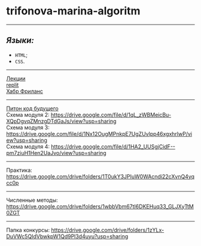 # trifonova-marina-algoritm
____
## ***Языки:***

- `HTML`;
- `CSS`.

____
[Лекции](https://drive.google.com/drive/folders/1xVBhdnlYtjHykHaQzYspqU1zybDLlhjy?usp=drive_link)
<br>
[replit](https://replit.com/@28062003m)
<br>
[Хабр Фриланс](https://freelance.habr.com/freelancers/Marina-Tri)
____
[Питон код будущего](https://replit.com/@28062003m/AvariciousPastAdministrator)
<br>
Схема модуля 2:
https://drive.google.com/file/d/1qL_zWBMeicBu-XQpDgvqZMnzgDTdGaJs/view?usp=sharing
<br>
Схема модуля 3:
https://drive.google.com/file/d/1Nx12OugMPnkpE7UgZUvlpp46xgxhrlwP/view?usp=sharing
<br>
Схема модуля 4:
https://drive.google.com/file/d/1HA2_UUSgjCidF--pm7ziuH1Hen2UaJvo/view?usp=sharing
____
Практика:
https://drive.google.com/drive/folders/1T0ukY3JPIuW0WAcndi22cXvnQ4yqcc0p
____
Численные методы:
https://drive.google.com/drive/folders/1wbbVbm67tI6DKEHuq33_GLJXyTtM0ZGT
____
Папка конкурсы:
https://drive.google.com/drive/folders/1zYLx-DuVWc5QIdVbwkpW1Qd9Pl3d4uyu?usp=sharing
